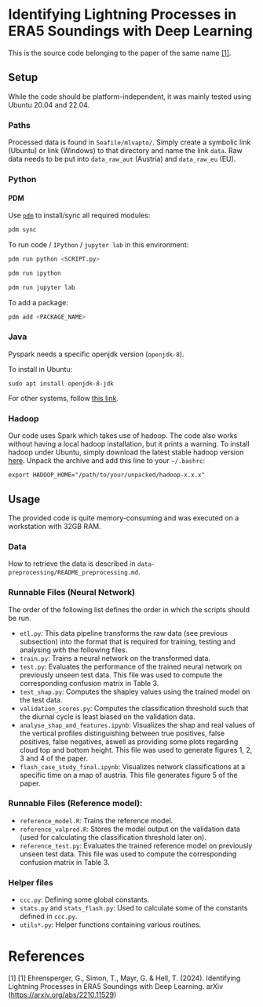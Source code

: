 # Identifying Lightning Processes in ERA5 Soundings with Deep Learning

This is the source code belonging to the paper of the same name [[1]](#1).

## Setup
While the code should be platform-independent, it was mainly tested using Ubuntu 20.04 and 22.04.

### Paths
Processed data is found in `Seafile/mlvapto/`. Simply create a symbolic link (Ubuntu) or link (Windows) to that directory and name the link `data`. Raw data needs to be put into `data_raw_aut` (Austria) and `data_raw_eu` (EU).

### Python
#### PDM
Use [`pdm`](https://pdm-project.org/) to install/sync all required modules:
```bash
pdm sync
```

To run code / `IPython` / `jupyter lab` in this environment:
```bash
pdm run python <SCRIPT.py>

pdm run ipython

pdm run jupyter lab
```

To add a package:
```bash
pdm add <PACKAGE_NAME>
```

### Java
Pyspark needs a specific openjdk version (`openjdk-8`).

To install in Ubuntu:
```
sudo apt install openjdk-8-jdk
```

For other systems, follow [this link](https://learn.microsoft.com/de-de/java/openjdk/download#openjdk-8).

### Hadoop
Our code uses Spark which takes use of hadoop. The code also works without having a local hadoop installation, but it prints a warning.
To install hadoop under Ubuntu, simply download the latest stable hadoop version [here](https://downloads.apache.org/hadoop/common/stable/). Unpack
the archive and add this line to your `~/.bashrc`:
```
export HADOOP_HOME="/path/to/your/unpacked/hadoop-x.x.x"
```

## Usage

The provided code is quite memory-consuming and was executed on a workstation with 32GB RAM.

### Data
How to retrieve the data is described in `data-preprocessing/README_preprocessing.md`.

### Runnable Files (Neural Network)
The order of the following list defines the order in which the scripts should be run.
- `etl.py`: This data pipeline transforms the raw data (see previous subsection) into the format that is required for training, testing and analysing with the following files.
- `train.py`: Trains a neural network on the transformed data.
- `test.py`: Evaluates the performance of the trained neural network on previously unseen test data. This file was used to compute the corresponding confusion matrix in Table 3.
- `test_shap.py`: Computes the shapley values using the trained model on the test data.
- `validation_scores.py`: Computes the classification threshold such that the diurnal cycle is least biased on the validation data.
- `analyse_shap_and_features.ipynb`: Visualizes the shap and real values of the vertical profiles distinguishing between true positives, false positives, false negatives, aswell as providing some plots regarding cloud top and bottom height. This file was used to generate figures 1, 2, 3 and 4 of the paper.
- `flash_case_study_final.ipynb`: Visualizes network classifications at a specific time on a map of austria. This file generates figure 5 of the paper.

### Runnable Files (Reference model):
- `reference_model.R`: Trains the reference model.
- `reference_valpred.R`: Stores the model output on the validation data (used for calculating the classification threshold later on).
- `reference_test.py`: Evaluates the trained reference model on previously unseen test data. This file was used to compute the corresponding confusion matrix in Table 3.

### Helper files
- `ccc.py`: Defining some global constants.
- `stats.py` and `stats_flash.py`: Used to calculate some of the constants defined in `ccc.py`.
- `utils*.py`: Helper functions containing various routines.

# References
<a id="1">[1]</a>
[1] Ehrensperger, G., Simon, T., Mayr, G. & Hell, T. (2024). Identifying Lightning Processes in ERA5 Soundings with Deep Learning. arXiv (https://arxiv.org/abs/2210.11529)
